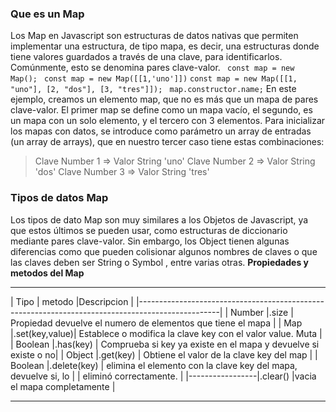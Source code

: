 ### Que es un Map
Los Map en Javascript son estructuras de datos nativas que permiten implementar una estructura,
 de tipo mapa, es decir, una estructuras donde tiene valores guardados a través de una clave,
  para identificarlos. Comúnmente, esto se denomina pares clave-valor.
  ``` const map = new Map();```
  ``` const map = new Map([[1,'uno']])```
  ```const map = new Map([[1, "uno"], [2, "dos"], [3, "tres"]]);```
  ``` map.constructor.name;```
En este ejemplo, creamos un elemento map, que no es más que un mapa de pares clave-valor. 
El primer map se define como un mapa vacío, el segundo, es un mapa con un solo elemento, 
y el tercero con 3 elementos. 
Para inicializar los mapas con datos, se introduce como parámetro un array de entradas (un array de arrays), 
que en nuestro tercer caso tiene estas combinaciones: 
>Clave Number 1 => Valor String 'uno'
>Clave Number 2 => Valor String 'dos'
>Clave Number 3 => Valor String 'tres'

### Tipos de datos Map
Los tipos de dato Map son muy similares a los Objetos de Javascript, ya que estos últimos se pueden usar, 
como estructuras de diccionario mediante pares clave-valor. Sin embargo, los Object tienen algunas diferencias 
como que pueden colisionar algunos nombres de claves o que las claves deben ser String o Symbol , entre varias otras.
**Propiedades y metodos del Map**
___________________________________________________________________________________________________
|  Tipo           | metodo        |Descripcion                                                     |
|--------------------------------------------------------------------------------------------------|
| Number          |.size          | Propiedad devuelve el numero de elementos que tiene el mapa    |
| Map             |.set(key,value)| Establece o modifica la clave key con el valor value. Muta     |
| Boolean         |.has(key)      | Comprueba si key ya existe en el mapa y devuelve si existe o no|
| Object          |.get(key)      | Obtiene el valor de la clave key del map                       |
| Boolean         |.delete(key)   | elimina el elemento con la clave key del mapa, devuelve si, lo |
|                                    eliminó correctamente.                                        |
|-----------------|.clear()       |vacia el mapa completamente                                     |
____________________________________________________________________________________________________

